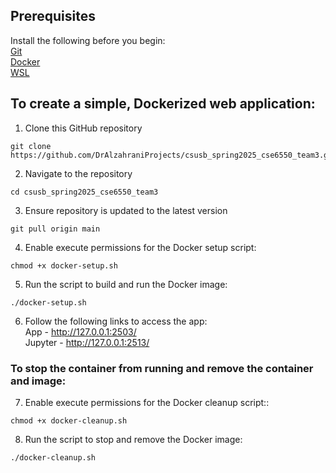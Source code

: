 ## Prerequisites
Install the following before you begin:  
   [Git](https://git-scm.com/)  
   [Docker](https://www.docker.com/)  
   [WSL](https://learn.microsoft.com/en-us/windows/wsl/install)

## To create a simple, Dockerized web application:
1) Clone this GitHub repository
```
git clone https://github.com/DrAlzahraniProjects/csusb_spring2025_cse6550_team3.git
```
2) Navigate to the repository
```
cd csusb_spring2025_cse6550_team3 
```
3) Ensure repository is updated to the latest version
```
git pull origin main
```
4) Enable execute permissions for the Docker setup script:
```
chmod +x docker-setup.sh
```
5) Run the script to build and run the Docker image:
```
./docker-setup.sh
```
6) Follow the following links to access the app:  
App - http://127.0.0.1:2503/  
Jupyter - http://127.0.0.1:2513/  

### To stop the container from running and remove the container and image:
7) Enable execute permissions for the Docker cleanup script::
```
chmod +x docker-cleanup.sh
```
8) Run the script to stop and remove the Docker image:
```
./docker-cleanup.sh
```
